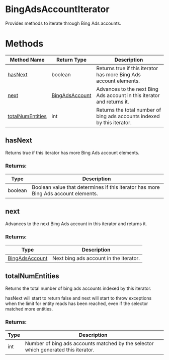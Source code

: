# BingAdsAccountIterator
Provides methods to iterate through Bing Ads accounts.

# Methods
|Method Name|Return Type|Description|
|-|-|-
[hasNext](#hasnext)|boolean|Returns true if this iterator has more Bing Ads account elements. <br />
[next](#next)|[BingAdsAccount](./BingAdsAccount)|Advances to the next Bing Ads account in this iterator and returns it.<br />
[totalNumEntities](#totalnumentities)|int|Returns the total number of bing ads accounts indexed by this iterator.

## <a name="hasnext"></a>hasNext
Returns true if this iterator has more Bing Ads account elements. 

### Returns:
|Type|Description|
|-|-
boolean|Boolean value that determines if this iterator has more Bing Ads account elements.

## <a name="next"></a>next
Advances to the next Bing Ads account in this iterator and returns it.

### Returns:
|Type|Description|
|-|-
[BingAdsAccount](./BingAdsAccount)|Next bing ads account in the iterator.

## <a name="totalnumentities"></a>totalNumEntities
Returns the total number of bing ads accounts indexed by this iterator.

hasNext will start to return false and next will start to throw exceptions when the limit for entity reads has been reached, even if the selector matched more entities.
### Returns:
|Type|Description|
|-|-
int|Number of bing ads accounts matched by the selector which generated this iterator.

